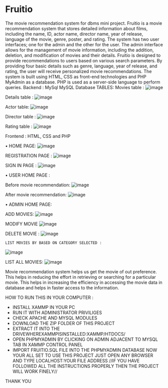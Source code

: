 # Fruitio
The movie recommendation system for dbms mini project.
 Fruitio is a movie recommendation system that stores detailed information about films, 
including the name, ID, actor name, director name, year of release, language of the movie, genre, 
poster, and rating. The system has two user interfaces; one for the admin and the other for the 
user. The admin interface allows for the management of movie information, including the 
addition, deletion, and modification of movies and their details. Fruitio is designed to provide 
recommendations to users based on various search parameters. By providing four basic details 
such as genre, language, year of release, and rating, the user will receive personalized movie 
recommendations. The system is built using HTML, CSS as front-end technologies and PHP 
MyAdmin as a database. PHP is used as a server-side language to perform queries.
   Backend : MySql 
   MySQL Database TABLES:
  Movies table : 
![image](https://user-images.githubusercontent.com/93395497/216546015-90b64bd6-7106-460f-b4e8-1fc478add445.png)

  Details table :
![image](https://user-images.githubusercontent.com/93395497/216546188-277fc46a-9f71-4bef-8de8-4051f3656f7e.png)

  Actor table:
![image](https://user-images.githubusercontent.com/93395497/216546250-f629628e-da2d-4761-a4f0-c8fd6a1a803e.png)

  Director table :
![image](https://user-images.githubusercontent.com/93395497/216546302-5ed346b5-144e-4be5-8f01-58918f7ff851.png)

  Rating table :
![image](https://user-images.githubusercontent.com/93395497/216546378-713b0de9-cb12-4c95-bd45-3b9dc69b35f0.png)

  Frontend : HTML, CSS and PHP

•	HOME PAGE: 
![image](https://user-images.githubusercontent.com/93395497/216546660-b3fb34d7-48e8-4ebe-9725-7348fb089d15.png)

REGISTRATION PAGE :
![image](https://user-images.githubusercontent.com/93395497/216546739-a3d107cd-efff-4da8-8c00-43ee50b3157a.png)

SIGN IN PAGE :
![image](https://user-images.githubusercontent.com/93395497/216546797-ff655028-16ca-47d1-a7b5-0c69a8ebdb27.png)

•	USER HOME PAGE :

  Before movie recommendation:
![image](https://user-images.githubusercontent.com/93395497/216546895-458d9fad-0289-480f-ba20-404614c4c7bc.png)

  After movie recommendation:
  ![image](https://user-images.githubusercontent.com/93395497/216547031-e1662487-9bce-4bce-a75b-83e6db2b0b7a.png)
  
•	ADMIN HOME PAGE:

  ADD MOVIES:
  ![image](https://user-images.githubusercontent.com/93395497/216547145-ca48da8d-c765-4731-bc77-168b101393bf.png)
  
  MODIFY MOVIE
![image](https://user-images.githubusercontent.com/93395497/216547178-9377ea0d-3753-4a8c-959a-0683fb6aa394.png)

 DELETE MOVIE : 
 ![image](https://user-images.githubusercontent.com/93395497/216547306-61764740-dc6d-4f3a-9a50-a23329fba4bd.png)
 
	LIST MOVIES BY BASED ON CATEGORY SELECTED :
  ![image](https://user-images.githubusercontent.com/93395497/216547374-9b3fe29e-0de1-4382-a3b1-de8a754000c3.png)
  
  LIST ALL MOVIES:
  ![image](https://user-images.githubusercontent.com/93395497/216547476-5acf4556-b2a9-42e7-a977-e1893401b3d1.png)
  
  
Movie recommendation system helps us get the movie of out preference. 
This helps in reducing the effort in retrieving or searching for a particular movie. 
This helps in increasing the efficiency in accessing the movie data in database and helps in faster access to the information. 
  

HOW TO RUN THIS IN YOUR COMPUTER :
* INSTALL XAMMP IN YOUR PC
* RUN IT WITH ADMINISTRATOR PRIVILIGES 
* CHECK APACHE AND MYSQL MODULES
* DOWNLOAD THE ZIP FOLDER OF THIS PROJECT
* EXTRACT IT INTO THE DRIVEWHEREXAMMPISINSTALLED:XAMMP/HTDOCS/
* OPEN PHPMYADMIN BY CLICKING ON ADMIN ADJACENT TO MYSQL TAB IN XAMMP CONTROL PANEL
* IMPORT FRUITIO.SQL FILE INTO THE PHPMYADMIN DATABASE
NOW YOUR ALL SET TO USE THIS PROJECT
JUST OPEN ANY BROWSER AND TYPE LOCALHOST:YOUR FILE ADDRESS
//IF YOU HAVE FOLLOWED ALL THE INSTRUCTIONS PROPERLY THEN THE PROJECT WILL WORK FINELY//

THANK YOU
